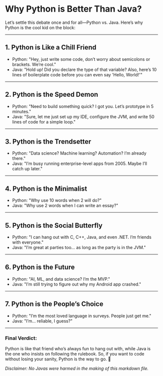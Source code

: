 # Why Python is Better Than Java?
Let’s settle this debate once and for all—Python vs. Java. Here’s why Python is the cool kid on the block:

---

## 1. **Python is Like a Chill Friend**
   - Python: "Hey, just write some code, don’t worry about semicolons or brackets. We’re cool."
   - Java: "Hold up! Did you declare the type of that variable? Also, here’s 10 lines of boilerplate code before you can even say 'Hello, World!'"

---

## 2. **Python is the Speed Demon**
   - Python: "Need to build something quick? I got you. Let’s prototype in 5 minutes."
   - Java: "Sure, let me just set up my IDE, configure the JVM, and write 50 lines of code for a simple loop."

---

## 3. **Python is the Trendsetter**
   - Python: "Data science? Machine learning? Automation? I’m already there."
   - Java: "I’m busy running enterprise-level apps from 2005. Maybe I’ll catch up later."

---

## 4. **Python is the Minimalist**
   - Python: "Why use 10 words when 2 will do?"
   - Java: "Why use 2 words when I can write an essay?"

---

## 5. **Python is the Social Butterfly**
   - Python: "I can hang out with C, C++, Java, and even .NET. I’m friends with everyone."
   - Java: "I’m great at parties too… as long as the party is in the JVM."

---

## 6. **Python is the Future**
   - Python: "AI, ML, and data science? I’m the MVP."
   - Java: "I’m still trying to figure out why my Android app crashed."

---

## 7. **Python is the People’s Choice**
   - Python: "I’m the most loved language in surveys. People just get me."
   - Java: "I’m… reliable, I guess?"

---

### Final Verdict:
Python is like that friend who’s always fun to hang out with, while Java is the one who insists on following the rulebook. So, if you want to code without losing your sanity, Python is the way to go. 🐍

*Disclaimer: No Javas were harmed in the making of this markdown file.*

